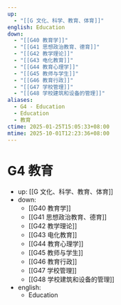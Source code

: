 ```yaml
---
up:
  - "[[G 文化、科学、教育、体育]]"
english: Education
down:
  - "[[G40 教育学]]"
  - "[[G41 思想政治教育、德育]]"
  - "[[G42 教学理论]]"
  - "[[G43 电化教育]]"
  - "[[G44 教育心理学]]"
  - "[[G45 教师与学生]]"
  - "[[G46 教育行政]]"
  - "[[G47 学校管理]]"
  - "[[G48 学校建筑和设备的管理]]"
aliases:
  - G4 - Education
  - Education
  - 教育
ctime: 2025-01-25T15:05:33+08:00
mtime: 2025-10-01T12:23:36+08:00
---
```


# G4 教育

- up: [[G 文化、科学、教育、体育]]
- down:
	- [[G40 教育学]]
	- [[G41 思想政治教育、德育]]
	- [[G42 教学理论]]
	- [[G43 电化教育]]
	- [[G44 教育心理学]]
	- [[G45 教师与学生]]
	- [[G46 教育行政]]
	- [[G47 学校管理]]
	- [[G48 学校建筑和设备的管理]]
- english:
	- Education
